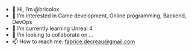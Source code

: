 - 👋 Hi, I’m @bricolox
- 👀 I’m interested in Game development, Online programming, Backend, DevOps
- 🌱 I’m currently learning Unreal 4
- 💞️ I’m looking to collaborate on ...
- 📫 How to reach me: fabrice.decreau@gmail.com

<!---
bricolox/bricolox is a ✨ special ✨ repository because its `README.md` (this file) appears on your GitHub profile.
You can click the Preview link to take a look at your changes.
--->
